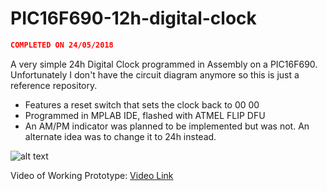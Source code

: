 # PIC16F690-12h-digital-clock
```json
COMPLETED ON 24/05/2018
```   
  
A very simple 24h Digital Clock programmed in Assembly on a PIC16F690. Unfortunately I don't have the circuit diagram anymore so this is just a reference repository.  
* Features a reset switch that sets the clock back to 00 00  
* Programmed in MPLAB IDE, flashed with ATMEL FLIP DFU  
* An AM/PM indicator was planned to be implemented but was not. An alternate idea was to change it to 24h instead. 

![alt text](https://i.imgur.com/RqkVBw0.jpg "Image of Clock")

Video of Working Prototype:
[Video Link](https://i.imgur.com/HkFXElX.mp4)
